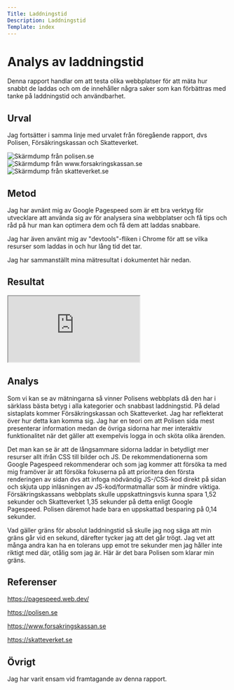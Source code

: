 ```yaml
---
Title: Laddningstid
Description: Laddningstid
Template: index
---
```


Analys av laddningstid
=======================

Denna rapport handlar om att testa olika webbplatser för att mäta hur snabbt de laddas och om de innehåller några saker som kan förbättras med tanke på laddningstid och användbarhet.

Urval
-----------------------

Jag fortsätter i samma linje med urvalet från föregående rapport, dvs Polisen, Försäkringskassan och Skatteverket.

<div class="screen-shots">
    <img src="../image/polisen_page.png?w=600" alt="Skärmdump från polisen.se">
    <img src="../image/forsakringskassan_page.png?w=600" alt="Skärmdump från www.forsakringskassan.se">
    <img src="../image/skatteverket_page.png?w=600" alt="Skärmdump från skatteverket.se">
</div>

Metod
-----------------------

Jag har avnänt mig av Google Pagespeed som är ett bra verktyg för utvecklare att använda sig av för analysera sina webbplatser och få tips och råd på hur man kan optimera dem och få dem att laddas snabbare.

Jag har även använt mig av "devtools"-fliken i Chrome för att se vilka resurser som laddas in och hur lång tid det tar.

Jag har sammanställt mina mätresultat i dokumentet här nedan.

Resultat
-----------------------

<div class="spread-sheet">
    <iframe src="https://docs.google.com/spreadsheets/d/e/2PACX-1vQbWp_Lb4wqZUNrahzYNkmocob1tPd_TCiZxtaI2QpBnjO8tGyDPYELMwQD6tJkDuO-5BY1KGhbZFU-/pubhtml?gid=0&amp;single=true&amp;widget=true&amp;headers=false"></iframe>
</div>


Analys
-----------------------

Som vi kan se av mätningarna så vinner Polisens webbplats då den har i särklass bästa betyg i alla kategorier och snabbast laddningstid. På delad sistaplats kommer Försäkringskassan och Skatteverket. Jag har reflekterat över hur detta kan komma sig. Jag har en teori om att Polisen sida mest presenterar information medan de övriga sidorna har mer interaktiv funktionalitet när det gäller att exempelvis logga in och sköta olika ärenden.

Det man kan se är att de långsammare sidorna laddar in betydligt mer resurser allt ifrån CSS till bilder och JS. De rekommendationerna som Google Pagespeed rekommenderar och som jag kommer att försöka ta med mig framöver är att försöka fokuserna på att prioritera den första renderingen av sidan dvs att infoga nödvändig JS-/CSS-kod direkt på sidan och skjuta upp inläsningen av JS-kod/formatmallar som är mindre viktiga. Försäkringskassans webbplats skulle uppskattningsvis kunna spara 1,52 sekunder och Skatteverket 1,35 sekunder på detta enligt Google Pagespeed. Polisen däremot hade bara en uppskattad besparing på 0,14 sekunder. 

Vad gäller gräns för absolut laddningstid så skulle jag nog säga att min gräns går vid en sekund, därefter tycker jag att det går trögt. Jag vet att många andra kan ha en tolerans upp emot tre sekunder men jag håller inte riktigt med där, otålig som jag är. Här är det bara Polisen som klarar min gräns.

Referenser
-----------------------
https://pagespeed.web.dev/

https://polisen.se

https://www.forsakringskassan.se

https://skatteverket.se

Övrigt
-----------------------
Jag har varit ensam vid framtagande av denna rapport.